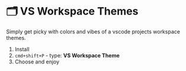 # 🗂️ VS Workspace Themes

Simply get picky with colors and vibes of a vscode projects workspace themes.

1. Install
2. `cmd+shift+P` - type: **VS Workspace Theme**
3. Choose and enjoy
